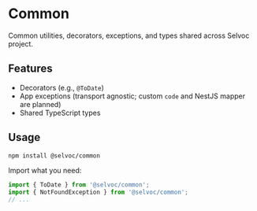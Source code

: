 # Common

Common utilities, decorators, exceptions, and types shared across Selvoc project.

## Features

- Decorators (e.g., `@ToDate`)
- App exceptions (transport agnostic; custom `code` and NestJS mapper are planned)
- Shared TypeScript types

## Usage

```sh
npm install @selvoc/common
```

Import what you need:

```ts
import { ToDate } from '@selvoc/common';
import { NotFoundException } from '@selvoc/common';
// ...
```
